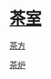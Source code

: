 # [茶室](/zh_cn/tea_room/README.md)

[茶方](/zh_cn/tea_room/tea_recipe.md)

[茶炉](/zh_cn/tea_room/tea_stove.md)

